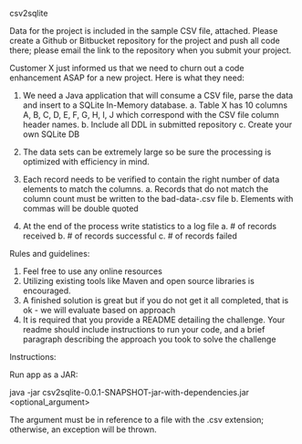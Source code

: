 csv2sqlite

Data for the project is included in the sample CSV file, attached. Please create a Github or Bitbucket repository for the project and push all code there; please email the link to the repository when you submit your project.

Customer X just informed us that we need to churn out a code enhancement ASAP for a new project.  Here is what they need:

1. We need a Java application that will consume a CSV file, parse the data and insert to a SQLite In-Memory database.
a. Table X has 10 columns A, B, C, D, E, F, G, H, I, J which correspond with the CSV file column header names.
b. Include all DDL in submitted repository
c. Create your own SQLite DB

2. The data sets can be extremely large so be sure the processing is optimized with efficiency in mind.

3. Each record needs to be verified to contain the right number of data elements to match the columns.
a. Records that do not match the column count must be written to the bad-data-<timestamp>.csv file
b. Elements with commas will be double quoted

4. At the end of the process write statistics to a log file
a. # of records received
b. # of records successful
c. # of records failed

Rules and guidelines:
1) Feel free to use any online resources
2) Utilizing existing tools like Maven and open source libraries is encouraged.
3) A finished solution is great but if you do not get it all completed, that is ok - we will evaluate based on approach
4) It is required that you provide a README detailing the challenge. Your readme should include instructions to run your code, and a brief paragraph describing the approach you took to solve the challenge

Instructions:

Run app as a JAR:

java -jar csv2sqlite-0.0.1-SNAPSHOT-jar-with-dependencies.jar <optional_argument>

The argument must be in reference to a file with the .csv extension; otherwise, an exception will be thrown.


